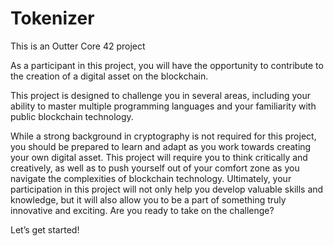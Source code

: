 # Tokenizer

This is an Outter Core 42 project

As a participant in this project, you will have the opportunity to contribute to the creation of a digital asset on the blockchain.

This project is designed to challenge you in
several areas, including your ability to master multiple programming languages and your
familiarity with public blockchain technology.

While a strong background in cryptography is not required for this project, you should
be prepared to learn and adapt as you work towards creating your own digital asset. This
project will require you to think critically and creatively, as well as to push yourself out
of your comfort zone as you navigate the complexities of blockchain technology.
Ultimately, your participation in this project will not only help you develop valuable
skills and knowledge, but it will also allow you to be a part of something truly innovative
and exciting. Are you ready to take on the challenge?

Let’s get started!
